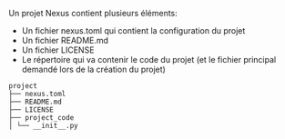 
Un projet Nexus contient plusieurs éléments:
- Un fichier nexus.toml qui contient la configuration du projet
- Un fichier README.md
- Un fichier LICENSE
- Le répertoire qui va contenir le code du projet (et le fichier principal demandé lors de la création du projet)

```console
project 
├── nexus.toml 
├── README.md 
├── LICENSE
├── project_code 
│ └── __init__.py 

```

